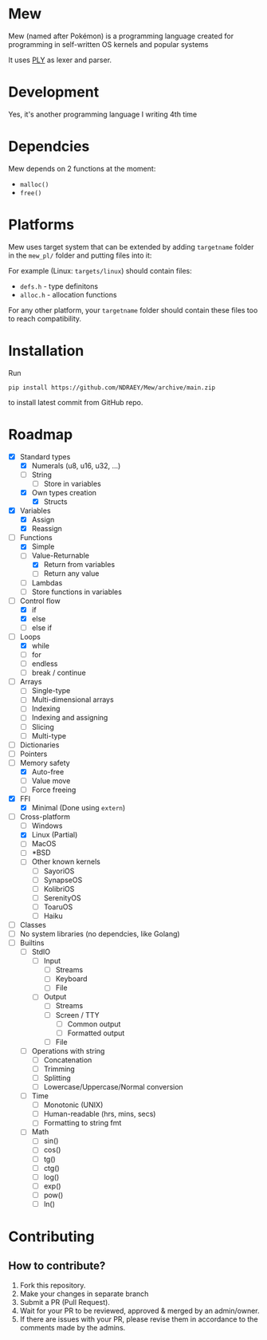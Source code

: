 # Mew

Mew (named after Pokémon) is a programming language created for programming in self-written OS kernels and popular systems

It uses [PLY](https://github.com/dabeaz/ply) as lexer and parser.

# Development

Yes, it's another programming language I writing 4th time

# Dependcies

Mew depends on 2 functions at the moment:

- `malloc()`
- `free()`

# Platforms

Mew uses target system that can be extended by adding `targetname` folder in the `mew_pl/` folder and putting files into it:

For example (Linux: `targets/linux`) should contain files:

- `defs.h` - type definitons
- `alloc.h` - allocation functions

For any other platform, your `targetname` folder should contain these files too to reach compatibility.

# Installation

Run
```
pip install https://github.com/NDRAEY/Mew/archive/main.zip
```
to install latest commit from GitHub repo.

# Roadmap

- [x] Standard types
	- [x] Numerals (u8, u16, u32, ...)
	- [ ] String
		- [ ] Store in variables
	- [x] Own types creation
		- [x] Structs
- [x] Variables
	- [x] Assign
	- [x] Reassign
- [ ] Functions
	- [x] Simple
	- [ ] Value-Returnable
		- [x] Return from variables
		- [ ] Return any value
	- [ ] Lambdas
	- [ ] Store functions in variables
- [ ] Control flow
	- [x] if
	- [x] else
	- [ ] else if
- [ ] Loops
	- [x] while
	- [ ] for
	- [ ] endless
	- [ ] break / continue
- [ ] Arrays
	- [ ] Single-type
	- [ ] Multi-dimensional arrays
	- [ ] Indexing
	- [ ] Indexing and assigning
	- [ ] Slicing
	- [ ] Multi-type
- [ ] Dictionaries
- [ ] Pointers
- [ ] Memory safety
	- [x] Auto-free
	- [ ] Value move
	- [ ] Force freeing
- [x] FFI
	- [x] Minimal (Done using `extern`)
- [ ] Cross-platform
	- [ ] Windows
	- [x] Linux (Partial)
	- [ ] MacOS
	- [ ] *BSD
	- [ ] Other known kernels
		- [ ] SayoriOS
		- [ ] SynapseOS
		- [ ] KolibriOS
		- [ ] SerenityOS
		- [ ] ToaruOS
		- [ ] Haiku
- [ ] Classes
- [ ] No system libraries (no dependcies, like Golang)
- [ ] Builtins
	- [ ] StdIO
		- [ ] Input
			- [ ] Streams
			- [ ] Keyboard
			- [ ] File
		- [ ] Output
			- [ ] Streams
			- [ ] Screen / TTY
				- [ ] Common output
				- [ ] Formatted output
			- [ ] File
	- [ ] Operations with string
		- [ ] Concatenation
		- [ ] Trimming
		- [ ] Splitting
		- [ ] Lowercase/Uppercase/Normal conversion
	- [ ] Time
		- [ ] Monotonic (UNIX)
		- [ ] Human-readable (hrs, mins, secs)
		- [ ] Formatting to string fmt
	- [ ] Math
		- [ ] sin()
		- [ ] cos()
		- [ ] tg()
		- [ ] ctg()
		- [ ] log()
		- [ ] exp()
		- [ ] pow()
		- [ ] ln()

# Contributing

## How to contribute?

1. Fork this repository.
2. Make your changes in separate branch
3. Submit a PR (Pull Request).
4. Wait for your PR to be reviewed, approved & merged by an admin/owner.
5. If there are issues with your PR, please revise them in accordance to the comments made by the admins.
